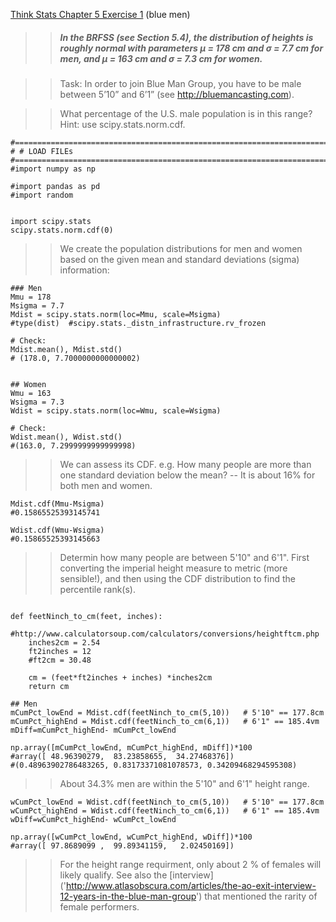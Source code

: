
[Think Stats Chapter 5 Exercise 1](http://greenteapress.com/thinkstats2/html/thinkstats2006.html#toc50) (blue men)

> > ##### In the BRFSS (see Section 5.4), the distribution of heights is roughly normal with parameters µ = 178 cm and σ = 7.7 cm for men, and µ = 163 cm and σ = 7.3 cm for women.

> > Task: In order to join Blue Man Group, you have to be male between 5’10” and 6’1” (see http://bluemancasting.com). 

> > What percentage of the U.S. male population is in this range? Hint: use scipy.stats.norm.cdf.


```{python}
#==============================================================================
# # LOAD FILEs
#==============================================================================
#import numpy as np

#import pandas as pd
#import random


import scipy.stats
scipy.stats.norm.cdf(0)

```
> > We create the population distributions for men and women based on the given mean and standard deviations (sigma) information:

```{python}
### Men
Mmu = 178
Msigma = 7.7
Mdist = scipy.stats.norm(loc=Mmu, scale=Msigma)
#type(dist)  #scipy.stats._distn_infrastructure.rv_frozen

# Check:
Mdist.mean(), Mdist.std()
# (178.0, 7.7000000000000002)


## Women
Wmu = 163
Wsigma = 7.3
Wdist = scipy.stats.norm(loc=Wmu, scale=Wsigma)

# Check:
Wdist.mean(), Wdist.std()
#(163.0, 7.2999999999999998)
```

> > We can assess its CDF. e.g. How many people are more than one standard deviation below the mean? -- It is about 16% for both men and women.

```{python}
Mdist.cdf(Mmu-Msigma)
#0.15865525393145741

Wdist.cdf(Wmu-Wsigma)
#0.15865525393145663
```

> > Determin how many people are between 5'10" and 6'1". First converting the imperial height measure to metric (more sensible!), and then using the CDF distribution to find the percentile rank(s). 

```{python}

def feetNinch_to_cm(feet, inches):
    #http://www.calculatorsoup.com/calculators/conversions/heightftcm.php
    inches2cm = 2.54
    ft2inches = 12
    #ft2cm = 30.48

    cm = (feet*ft2inches + inches) *inches2cm
    return cm
```

```{python}
## Men
mCumPct_lowEnd = Mdist.cdf(feetNinch_to_cm(5,10))   # 5'10" == 177.8cm
mCumPct_highEnd = Mdist.cdf(feetNinch_to_cm(6,1))   # 6'1" == 185.4vm
mDiff=mCumPct_highEnd- mCumPct_lowEnd

np.array([mCumPct_lowEnd, mCumPct_highEnd, mDiff])*100
#array([ 48.96390279,  83.23858655,  34.27468376])
#(0.48963902786483265, 0.83173371081078573, 0.34209468294595308)
``` 
> > About 34.3% men are within the 5'10" and 6'1" height range.

```{python}
wCumPct_lowEnd = Wdist.cdf(feetNinch_to_cm(5,10))   # 5'10" == 177.8cm
wCumPct_highEnd = Wdist.cdf(feetNinch_to_cm(6,1))   # 6'1" == 185.4vm
wDiff=wCumPct_highEnd- wCumPct_lowEnd

np.array([wCumPct_lowEnd, wCumPct_highEnd, wDiff])*100
#array([ 97.8689099 ,  99.89341159,   2.02450169])
```
> > For the height range requirment, only about 2 % of females will likely qualify. See also the [interview] ('http://www.atlasobscura.com/articles/the-ao-exit-interview-12-years-in-the-blue-man-group') that mentioned the rarity of female performers.
